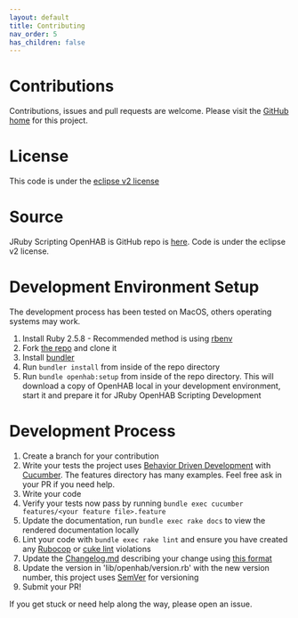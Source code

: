```yaml
---
layout: default
title: Contributing
nav_order: 5
has_children: false
---
```



# Contributions

Contributions, issues and pull requests are welcome.  Please visit the [GitHub home](https://github.com/boc-tothefuture/openhab-jruby) for this project. 


# License
This code is under the [eclipse v2 license](https://www.eclipse.org/legal/epl-2.0/)


# Source
JRuby Scripting OpenHAB is GitHub repo is [here](https://github.com/boc-tothefuture/openhab-jruby).  Code is under the eclipse v2 license.


# Development Environment Setup
The development process has been tested on MacOS, others operating systems may work. 

1. Install Ruby 2.5.8 - Recommended method is using [rbenv](https://github.com/rbenv/rbenv#installation)
2. Fork [the repo](https://github.com/boc-tothefuture/openhab-jruby) and clone it
3. Install [bundler](https://bundler.io/)
4. Run `bundler install` from inside of the repo directory
5. Run `bundle openhab:setup` from inside of the repo directory.  This will download a copy of OpenHAB local in your development environment, start it and prepare it for JRuby OpenHAB Scripting Development


# Development Process
1. Create a branch for your contribution
2. Write your tests the project uses [Behavior Driven Development](https://en.wikipedia.org/wiki/Behavior-driven_development) with [Cucumber](https://cucumber.io/). The features directory has many examples.  Feel free ask in your PR if you need help.
3. Write your code
4. Verify your tests now pass by running `bundle exec cucumber features/<your feature file>.feature`
5. Update the documentation, run `bundle exec rake docs` to view the rendered documentation locally
6. Lint your code with `bundle exec rake lint` and ensure you have created any [Rubocop](https://github.com/rubocop-hq/rubocop)  or [cuke lint](https://github.com/enkessler/cuke_linter) violations
7. Update the [Changelog.md](https://github.com/boc-tothefuture/openhab-jruby/blob/main/CHANGELOG.md) describing your change using [this format](https://keepachangelog.com/en/1.0.0/)
8. Update the version in 'lib/openhab/version.rb' with the new version number, this project uses [SemVer](https://semver.org/) for versioning
9. Submit your PR!

If you get stuck or need help along the way, please open an issue.

